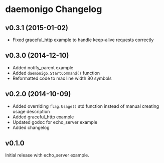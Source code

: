# daemonigo Changelog

## v0.3.1 (2015-01-02)

- Fixed graceful_http example to handle keep-alive requests correctly


## v0.3.0 (2014-12-10)

- Added notify_parent example
- Added `daemonigo.StartCommand()` function
- Reformatted code to max line width 80 symbols


## v0.2.0 (2014-10-09)

- Added overriding `flag.Usage()` std function instead of manual creating
  usage description
- Added graceful_http example
- Updated godoc for echo_server example
- Added changelog


## v0.1.0

Initial release with echo_server example.
